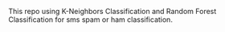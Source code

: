 This repo using K-Neighbors Classification and Random Forest Classification for sms spam or 
ham classification.